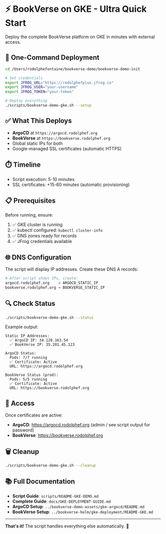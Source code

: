 # ⚡ BookVerse on GKE - Ultra Quick Start

Deploy the complete BookVerse platform on GKE in minutes with external access.

## 🎯 One-Command Deployment

```bash
cd /Users/rodolphefontaine/bookverse-demo/bookverse-demo-init

# Set credentials
export JFROG_URL="https://rodolphefplus.jfrog.io"
export JFROG_USER="your-username"
export JFROG_TOKEN="your-token"

# Deploy everything
./scripts/bookverse-demo-gke.sh --setup
```

## ✅ What This Deploys

- **ArgoCD** at `https://argocd.rodolphef.org`
- **BookVerse** at `https://bookverse.rodolphef.org`
- Global static IPs for both
- Google-managed SSL certificates (automatic HTTPS)

## ⏱️ Timeline

- Script execution: 5-10 minutes
- SSL certificates: +15-60 minutes (automatic provisioning)

## 📋 Prerequisites

Before running, ensure:
1. ✅ GKE cluster is running
2. ✅ kubectl configured: `kubectl cluster-info`
3. ✅ DNS zones ready for records
4. ✅ JFrog credentials available

## 🌐 DNS Configuration

The script will display IP addresses. Create these DNS A records:

```bash
# After script shows IPs, create:
argocd.rodolphef.org    → ARGOCD_STATIC_IP
bookverse.rodolphef.org → BOOKVERSE_STATIC_IP
```

## 🔍 Check Status

```bash
./scripts/bookverse-demo-gke.sh --status
```

Example output:
```
Static IP Addresses:
  ✅ ArgoCD IP: 34.128.163.54
  ✅ BookVerse IP: 35.201.45.123

ArgoCD Status:
  Pods: 7/7 running
  ✅ Certificate: Active
  URL: https://argocd.rodolphef.org

BookVerse Status (prod):
  Pods: 5/5 running
  ✅ Certificate: Active
  URL: https://bookverse.rodolphef.org
```

## 🎉 Access

Once certificates are active:
- **ArgoCD**: https://argocd.rodolphef.org (admin / see script output for password)
- **BookVerse**: https://bookverse.rodolphef.org

## 🗑️ Cleanup

```bash
./scripts/bookverse-demo-gke.sh --cleanup
```

## 📚 Full Documentation

- **Script Guide**: `scripts/README-GKE-DEMO.md`
- **Complete Guide**: `docs/GKE-DEPLOYMENT-GUIDE.md`
- **ArgoCD Setup**: `../bookverse-demo-assets/gke-argocd/README.md`
- **BookVerse Setup**: `../bookverse-helm/gke-deployment/README-GKE.md`

---

**That's it!** The script handles everything else automatically. 🚀

